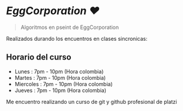 # *EggCorporation ♥*

> Algoritmos en pseint de EggCorporation

Realizados durando los encuentros en clases sincronicas:
## Horario del curso
* Lunes : 7pm - 10pm (Hora colombia)
* Martes : 7pm - 10pm (Hora colombia)
* Miercoles : 7pm - 10pm (Hora colombia)
* Jueves : 7pm - 10pm (Hora colombia) 

Me encuentro realizando un curso de git y github profesional de platzi

